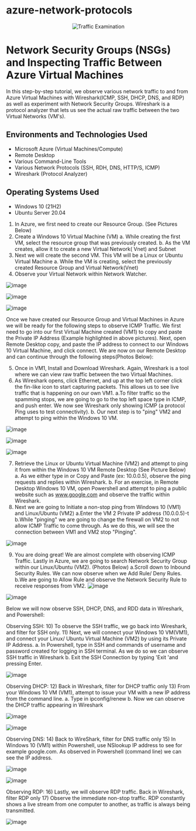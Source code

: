 # azure-network-protocols
<p align="center">
<img src="https://i.imgur.com/Ua7udoS.png" alt="Traffic Examination"/>
</p>

<h1>Network Security Groups (NSGs) and Inspecting Traffic Between Azure Virtual Machines</h1>

In this step-by-step tutorial, we observe various network traffic to and from Azure Virtual Machines with Wireshark(ICMP, SSH, DHCP, DNS, and RDP) as well as experiment with Network Security Groups. Wireshark is a protocol analyzer that lets us see the actual raw traffic between  the two Virtual Networks (VM's).


<h2>Environments and Technologies Used</h2>

- Microsoft Azure (Virtual Machines/Compute)
- Remote Desktop
- Various Command-Line Tools
- Various Network Protocols (SSH, RDH, DNS, HTTP/S, ICMP)
- Wireshark (Protocol Analyzer)

<h2>Operating Systems Used </h2>

- Windows 10 (21H2)
- Ubuntu Server 20.04

  

1) In Azure, we first need to create our Resource Group. (See Pictures Below)
2) Create a Windows 10 Virtual Machine (VM)
   a. While creating the first VM, select the resource group that was previously created.
   b. As the VM creates, allow it to create a new Virtual Network( Vnet) and Subnet
3) Next we will create the second VM. This VM will be a Linux or Ubuntu Virtual Machine
   a. While the VM is creating, select the previously created Resource Group and Virtual Network(Vnet)
4) Observe your Virtual Network within Network Watcher.

![image](https://github.com/mroesberry988/azure-network-protocols/assets/134666751/ebe6fcd8-6148-499f-b079-852ae5f2f119)

![image](https://github.com/mroesberry988/azure-network-protocols/assets/134666751/edf2c9fc-c004-4479-a234-37df62c32104)

![image](https://github.com/mroesberry988/azure-network-protocols/assets/134666751/3927e300-8dac-4d9e-831d-ef29cd7e58a4)

Once we have created our Resource Group and Virtual Machines in Azure we will be ready for the following steps to observe ICMP Traffic.
We first need to go into our first Virtual Machine created (VM1) to copy and paste the Private IP Address (Example highlighted in above pictures). Next, open Remote Desktop copy, and paste the IP address to connect to our Windows 10 Virtual Machine, and click connect. 
We are now on our Remote Desktop and can continue through the following steps(Photos Below):

5) Once in VM1, Install and Download Wireshark. Again, Wireshark is a tool where we can view raw traffic between the two Virtual Machines.
6) As Wireshark opens, click Ethernet, and up at the top left corner click the fin-like icon to start capturing packets. This allows us to see live traffic that is happening on our own VM1.
   a.To filter traffic so the spamming stops, we are going to go to the top left space type in ICMP, and push enter. We now see Wireshark only showing ICMP (a protocol Ping uses to test connectivity).
   b. Our next step is to "ping" VM2 and attempt to ping within the Windows 10 VM.

![image](https://github.com/mroesberry988/azure-network-protocols/assets/134666751/c409ea70-b37b-488b-b305-8784e31ff1a2)

![image](https://github.com/mroesberry988/azure-network-protocols/assets/134666751/b8dd14f7-abdb-4408-8e62-8b8beb04d547)
   
![image](https://github.com/mroesberry988/azure-network-protocols/assets/134666751/ab06a9a4-7be1-4b20-81ae-e9d2fa783083)

7) Retrieve the Linux or Ubuntu Virtual Machine (VM2) and attempt to ping it from within the Windows 10 VM Remote Desktop (See Picture Below)
   a. As we either type in or Copy and Paste  (ex: 10.0.0.5), observe the ping requests and replies within Wireshark.
   b. For an exercise, in Remote Desktop Windows 10 VM, open Powershell and attempt to ping a public website such as www.google.com and observe the traffic within Wireshark.
8) Next we are going to Initiate a non-stop ping from Windows 10 (VM1) and  Linux/Ubuntu (VM2)
   a.Enter the VM 2 Private IP address (10.0.0.5)-t
   b.While "pinging" we are going to change the firewall on VM2 to not allow ICMP Traffic to come through. As we do this, we will see the connection between VM1 and VM2 stop "Pinging".  

![image](https://github.com/mroesberry988/azure-network-protocols/assets/134666751/d988f467-ff7e-4a4c-b52a-6e677c45c2ce)

9) You are doing great! We are almost complete with observing ICMP Traffic. Lastly in Azure, we are going to search Network Security Group within our Linux/Ubuntu (VM2). (Photos Below)
   a.Scroll down to Inbound Security Rules. We can now observe when we Add Rule/ Deny Rules.
   b.We are going to Allow Rule and observe the Network Security Rule to receive responses from VM2. 
![image](https://github.com/mroesberry988/azure-network-protocols/assets/134666751/f66a50ab-bfd5-4b2e-8ec7-ee86d36b5ec1)

![image](https://github.com/mroesberry988/azure-network-protocols/assets/134666751/09a86497-ad40-42cb-995a-6bfa8f144105)

Below we will now observe SSH, DHCP, DNS, and RDD data in Wireshark, and Powershell:

Observing SSH:
10) To observe the SSH traffic, we go back into Wireshark, and filter for SSH only.
11) Next, we will connect your Windows 10 VM(VM1), and connect your Linux/ Ubuntu Virtual Machine (VM2) by using its Private IP Address. 
    a. In Powershell, type in SSH and commands of username and password created for logging in SSH terminal. As we do so we can observe SSH traffic in Wireshark
    b. Exit the SSH Connection by typing 'Exit 'and pressing Enter.

![image](https://github.com/mroesberry988/azure-network-protocols/assets/134666751/1810ae20-6a65-434b-a9c9-f10ff522a172)

Observing DHCP:
12) Back in Wireshark, filter for DHCP traffic only
13) From your Windows 10 VM (VM1), attempt to issue your VM with a new IP address from the command line.
    a. Type in ipconfig/renew
    b. Now we can observe the DHCP traffic appearing in Wireshark

![image](https://github.com/mroesberry988/azure-network-protocols/assets/134666751/f40284a2-7254-4b79-ba0a-582f682767f2)

![image](https://github.com/mroesberry988/azure-network-protocols/assets/134666751/477ae1e6-9ac2-4325-a78d-83cd1aefe6e6)

Observing DNS:
14) Back to WireShark, filter for DNS traffic only
15) In Windows 10 (VM1) within Powershell, use NSlookup IP address to see for example google.com. As observed in Powershell (command line) we can see the IP address.

![image](https://github.com/mroesberry988/azure-network-protocols/assets/134666751/f982281a-9908-4ddd-b28c-ba4fb8d8c81d)

![image](https://github.com/mroesberry988/azure-network-protocols/assets/134666751/f76a9aaa-043f-4496-93be-730c134bea8e)

Observing RDP:
16) Lastly, we will observe RDP traffic. Back in Wireshark, filter RDP only 
17) Observe the immediate non-stop traffic. RDP constantly shows a live stream from one computer to another, as traffic is always being transmitted.

![image](https://github.com/mroesberry988/azure-network-protocols/assets/134666751/f63bffb2-f9c8-47eb-8228-9aca6f0a25e7)








